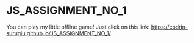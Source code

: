 # JS_ASSIGNMENT_NO_1
You can play my little offline game! Just click on this link: https://codrin-surugiu.github.io/JS_ASSIGNMENT_NO_1/

